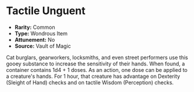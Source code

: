 # Tactile Unguent

- **Rarity:** Common
- **Type:** Wondrous Item
- **Attunement:** No
- **Source:** Vault of Magic

Cat burglars, gearworkers, locksmiths, and even street performers use this gooey substance to increase the sensitivity of their hands. When found, a container contains 1d4 + 1 doses. As an action, one dose can be applied to a creature's hands. For 1 hour, that creature has advantage on Dexterity (Sleight of Hand) checks and on tactile Wisdom (Perception) checks.
